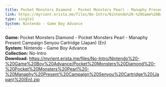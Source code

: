 ```yaml
---
title: Pocket Monsters Diamond - Pocket Monsters Pearl - Manaphy Present Campaign Senyou Cartridge (Japan) (En)
link: https://myrient.erista.me/files/No-Intro/Nintendo%20-%20Game%20Boy%20Advance/Pocket%20Monsters%20Diamond%20-%20Pocket%20Monsters%20Pearl%20-%20Manaphy%20Present%20Campaign%20Senyou%20Cartridge%20(Japan)%20(En).zip
type: single1
System: Nintendo - Game Boy Advance
---
```

<b>Game:</b> Pocket Monsters Diamond - Pocket Monsters Pearl - Manaphy Present Campaign Senyou Cartridge (Japan) (En)<br>
<b>System:</b> Nintendo - Game Boy Advance<br>
<b>Collection:</b> No-Intro<br>
<b>Download:</b> https://myrient.erista.me/files/No-Intro/Nintendo%20-%20Game%20Boy%20Advance/Pocket%20Monsters%20Diamond%20-%20Pocket%20Monsters%20Pearl%20-%20Manaphy%20Present%20Campaign%20Senyou%20Cartridge%20(Japan)%20(En).zip